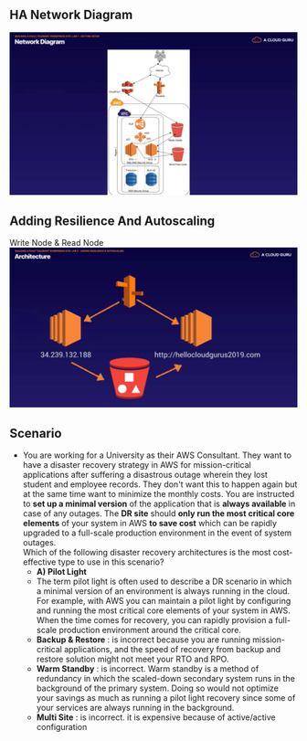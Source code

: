 ## HA Network Diagram
![ha-architecture](./image/ha-1.png)

## Adding Resilience And Autoscaling 
Write Node & Read Node
![2nodes](./image/ha-2.png)

## Scenario
- You are working for a University as their AWS Consultant. They want to have a disaster recovery strategy in AWS for mission-critical applications after suffering a disastrous outage wherein they lost student and employee records. They don't want this to happen again but at the same time want to minimize the monthly costs. You are instructed to **set up a minimal version** of the application that is **always available** in case of any outages. The **DR site** should **only run the most critical core elements** of your system in AWS **to save cost** which can be rapidly upgraded to a full-scale production environment in the event of system outages.    
Which of the following disaster recovery architectures is the most cost-effective type to use in this scenario?
  - **A) Pilot Light**
  - The term pilot light is often used to describe a DR scenario in which a minimal version of an environment is always running in the cloud.     
  For example, with AWS you can maintain a pilot light by configuring and running the most critical core elements of your system in AWS. When the time comes for recovery, you can rapidly provision a full-scale production environment around the critical core.
  - **Backup & Restore** : is incorrect because you are running mission-critical applications, and the speed of recovery from backup and restore solution might not meet your RTO and RPO.
  - **Warm Standby** : is incorrect. Warm standby is a method of redundancy in which the scaled-down secondary system runs in the background of the primary system. Doing so would not optimize your savings as much as running a pilot light recovery since some of your services are always running in the background.
  - **Multi Site** : is incorrect. it is expensive because of active/active configuration
